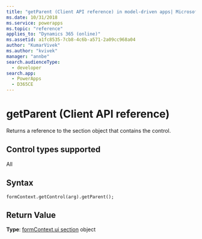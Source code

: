 ```yaml
---
title: "getParent (Client API reference) in model-driven apps| MicrosoftDocs"
ms.date: 10/31/2018
ms.service: powerapps
ms.topic: "reference"
applies_to: "Dynamics 365 (online)"
ms.assetid: a1fc8535-7cb8-4c6b-a571-2a09cc968a04
author: "KumarVivek"
ms.author: "kvivek"
manager: "annbe"
search.audienceType: 
  - developer
search.app: 
  - PowerApps
  - D365CE
---
```

# getParent (Client API reference)



Returns a reference to the section object that contains the control. 

## Control types supported

All

## Syntax

`formContext.getControl(arg).getParent();`

## Return Value

**Type**: [formContext.ui section](../formContext-ui-sections.md) object


